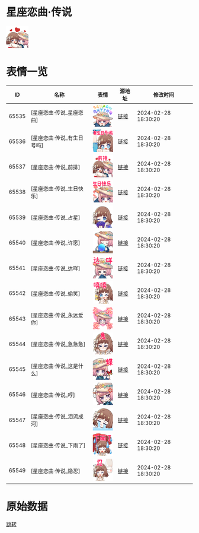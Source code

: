 # 星座恋曲·传说

<img src="./cover.png" height="60" alt="cover" />

# 表情一览

|ID|名称|表情|源地址|修改时间|
|----|----|----|----|----|
|65535|[星座恋曲·传说_星座恋曲]|<img src="./pic/065535_%5B星座恋曲·传说_星座恋曲%5D.png" height="60" alt="星座恋曲"/>|[链接](https://i0.hdslb.com/bfs/garb/1da18900cc658794b858c2670f92306331ffeb2d.png)|2024-02-28 18:30:20|
|65536|[星座恋曲·传说_有生日号吗]|<img src="./pic/065536_%5B星座恋曲·传说_有生日号吗%5D.png" height="60" alt="有生日号吗"/>|[链接](https://i0.hdslb.com/bfs/garb/0d5584c24f98f2cd46595c995c6067397310c8f5.png)|2024-02-28 18:30:20|
|65537|[星座恋曲·传说_前排]|<img src="./pic/065537_%5B星座恋曲·传说_前排%5D.png" height="60" alt="前排"/>|[链接](https://i0.hdslb.com/bfs/garb/441b7582c90d8d5c8169e9e38a763eac460a0e4e.png)|2024-02-28 18:30:20|
|65538|[星座恋曲·传说_生日快乐]|<img src="./pic/065538_%5B星座恋曲·传说_生日快乐%5D.png" height="60" alt="生日快乐"/>|[链接](https://i0.hdslb.com/bfs/garb/280ebfd60578415dea89d8a53ce1c5b669497d95.png)|2024-02-28 18:30:20|
|65539|[星座恋曲·传说_占星]|<img src="./pic/065539_%5B星座恋曲·传说_占星%5D.png" height="60" alt="占星"/>|[链接](https://i0.hdslb.com/bfs/garb/15db8517080e0738ff6f49517ad68d0023d59b0c.png)|2024-02-28 18:30:20|
|65540|[星座恋曲·传说_许愿]|<img src="./pic/065540_%5B星座恋曲·传说_许愿%5D.png" height="60" alt="许愿"/>|[链接](https://i0.hdslb.com/bfs/garb/20bb218b26d5f18752562736a479b0406902edf2.png)|2024-02-28 18:30:20|
|65541|[星座恋曲·传说_达咩]|<img src="./pic/065541_%5B星座恋曲·传说_达咩%5D.png" height="60" alt="达咩"/>|[链接](https://i0.hdslb.com/bfs/garb/2a9f018a41f421f80841fda91f997df4f6b491d7.png)|2024-02-28 18:30:20|
|65542|[星座恋曲·传说_偷笑]|<img src="./pic/065542_%5B星座恋曲·传说_偷笑%5D.png" height="60" alt="偷笑"/>|[链接](https://i0.hdslb.com/bfs/garb/70301b5c6ceb7ed9668e6cd74a70d767ed4c5106.png)|2024-02-28 18:30:20|
|65543|[星座恋曲·传说_永远爱你]|<img src="./pic/065543_%5B星座恋曲·传说_永远爱你%5D.png" height="60" alt="永远爱你"/>|[链接](https://i0.hdslb.com/bfs/garb/45a4caea19b7785d8c4c66174f9aae2436e13525.png)|2024-02-28 18:30:20|
|65544|[星座恋曲·传说_急急急]|<img src="./pic/065544_%5B星座恋曲·传说_急急急%5D.png" height="60" alt="急急急"/>|[链接](https://i0.hdslb.com/bfs/garb/cd2f4c765279c04c7f6c99e0d6d9a4d54c6c5606.png)|2024-02-28 18:30:20|
|65545|[星座恋曲·传说_这是什么]|<img src="./pic/065545_%5B星座恋曲·传说_这是什么%5D.png" height="60" alt="这是什么"/>|[链接](https://i0.hdslb.com/bfs/garb/57463bd37a6d42071a3ffc13ac3c04f649954b53.png)|2024-02-28 18:30:20|
|65546|[星座恋曲·传说_哼]|<img src="./pic/065546_%5B星座恋曲·传说_哼%5D.png" height="60" alt="哼"/>|[链接](https://i0.hdslb.com/bfs/garb/3b71636a80c0e7a6f48515766768ccfb135cd5dd.png)|2024-02-28 18:30:20|
|65547|[星座恋曲·传说_泪流成河]|<img src="./pic/065547_%5B星座恋曲·传说_泪流成河%5D.png" height="60" alt="泪流成河"/>|[链接](https://i0.hdslb.com/bfs/garb/e23d52019ec998a4772b4aeb8e76c0fce563cb31.png)|2024-02-28 18:30:20|
|65548|[星座恋曲·传说_下雨了]|<img src="./pic/065548_%5B星座恋曲·传说_下雨了%5D.png" height="60" alt="下雨了"/>|[链接](https://i0.hdslb.com/bfs/garb/d3a8bf76337193eeb9e6384bdf5b71d0f4b1938f.png)|2024-02-28 18:30:20|
|65549|[星座恋曲·传说_隐忍]|<img src="./pic/065549_%5B星座恋曲·传说_隐忍%5D.png" height="60" alt="隐忍"/>|[链接](https://i0.hdslb.com/bfs/garb/cc4a09a2a8718778edbafa406c3d89e2159f15f3.png)|2024-02-28 18:30:20|

# 原始数据

[跳转](./raw.json)

